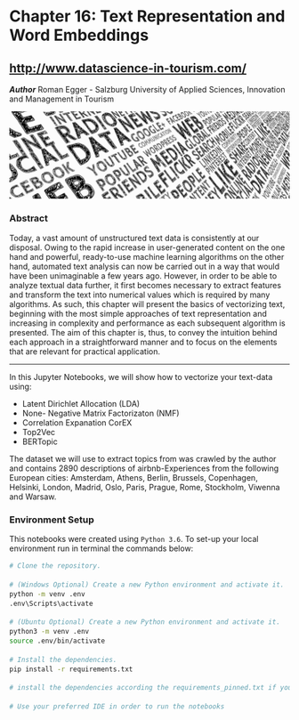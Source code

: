 # Chapter 16: Text Representation and Word Embeddings
## http://www.datascience-in-tourism.com/

***Author***
Roman Egger - Salzburg University of Applied Sciences, Innovation and Management in Tourism

![text.png](https://github.com/DataScience-in-Tourism/Chapter-16-Text-Representation-and-Word-Embeddings/blob/main/text.png)

### Abstract

Today, a vast amount of unstructured text data is consistently at our disposal. Owing to the rapid increase in user-generated content on the one hand and powerful, ready-to-use machine learning algorithms on the other hand, automated text analysis can now be carried out in a way that would have been unimaginable a few years ago. However, in order to be able to analyze textual data further, it first becomes necessary to extract features and transform the text into numerical values which is required by many algorithms. As such, this chapter will present the basics of vectorizing text, beginning with the most simple approaches of text representation and increasing in complexity and performance as each subsequent algorithm is presented. The aim of this chapter is, thus, to convey the intuition behind each approach in a straightforward manner and to focus on the elements that are relevant for practical application.

-----------------------

In this Jupyter Notebooks, we will show how to vectorize your text-data using: 
* Latent Dirichlet Allocation (LDA)
* None- Negative Matrix Factorizaton (NMF) 
* Correlation Expanation CorEX
* Top2Vec
* BERTopic

The dataset we will use to extract topics from was crawled by the author and contains 2890 descriptions of airbnb-Experiences from the following European cities: Amsterdam, Athens, Berlin, Brussels, Copenhagen, Helsinki, London, Madrid, Oslo, Paris, Prague, Rome, Stockholm, Viwenna and Warsaw.

### Environment Setup

This notebooks were created using `Python 3.6`.  To set-up your local environment run in terminal the commands below:

```bash
# Clone the repository.

# (Windows Optional) Create a new Python environment and activate it.
python -m venv .env
.env\Scripts\activate

# (Ubuntu Optional) Create a new Python environment and activate it.
python3 -m venv .env
source .env/bin/activate

# Install the dependencies.
pip install -r requirements.txt

# install the dependencies according the requirements_pinned.txt if you want to us the same library versions

# Use your preferred IDE in order to run the notebooks
```
